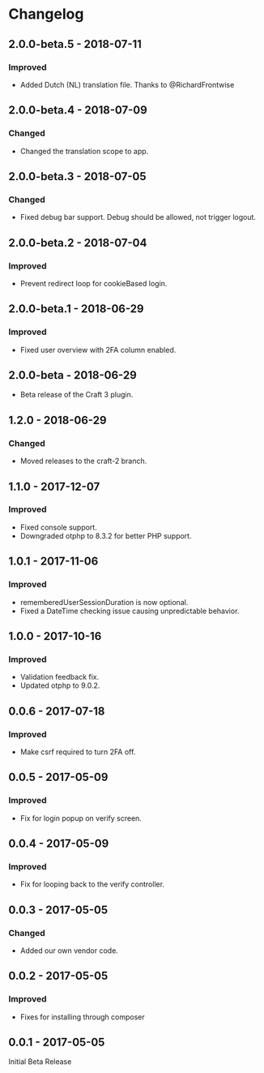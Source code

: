 Changelog
==================

## 2.0.0-beta.5 - 2018-07-11

### Improved
- Added Dutch (NL) translation file. Thanks to @RichardFrontwise

## 2.0.0-beta.4 - 2018-07-09

### Changed
- Changed the translation scope to app.

## 2.0.0-beta.3 - 2018-07-05

### Changed
- Fixed debug bar support. Debug should be allowed, not trigger logout.

## 2.0.0-beta.2 - 2018-07-04

### Improved
- Prevent redirect loop for cookieBased login.

## 2.0.0-beta.1 - 2018-06-29

### Improved
- Fixed user overview with 2FA column enabled.

## 2.0.0-beta - 2018-06-29

- Beta release of the Craft 3 plugin.

## 1.2.0 - 2018-06-29

### Changed
- Moved releases to the craft-2 branch.

## 1.1.0 - 2017-12-07

### Improved
- Fixed console support.
- Downgraded otphp to 8.3.2 for better PHP support.

## 1.0.1 - 2017-11-06

### Improved
- rememberedUserSessionDuration is now optional.
- Fixed a DateTime checking issue causing unpredictable behavior.

## 1.0.0 - 2017-10-16

### Improved
- Validation feedback fix.
- Updated otphp to 9.0.2.

## 0.0.6 - 2017-07-18

### Improved
- Make csrf required to turn 2FA off.

## 0.0.5 - 2017-05-09

### Improved
- Fix for login popup on verify screen.

## 0.0.4 - 2017-05-09

### Improved
- Fix for looping back to the verify controller.

## 0.0.3 - 2017-05-05

### Changed
- Added our own vendor code.

## 0.0.2 - 2017-05-05

### Improved
- Fixes for installing through composer

## 0.0.1 - 2017-05-05

Initial Beta Release
